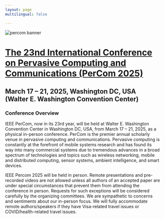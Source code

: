 ```yaml
---
layout: page
multilingual: false

---
```


![percom banner](https://i0.wp.com/www.percom.org/wp-content/uploads/2024/06/PerCom25_Banner_R2.jpg?w=2000&ssl=1)

# [The 23nd International Conference on Pervasive Computing and Communications (PerCom 2025)](https://www.percom.org/)
## March 17 – 21, 2025, Washington DC, USA (Walter E. Washington Convention Center)

### Conference Overview

IEEE PerCom, now in its 23rd year, will be held at Walter E. Washington Convention Center in Washington DC, USA, from March 17 – 21, 2025, as a physical in-person conference. PerCom is the premier annual scholarly venue in pervasive computing and communications. Pervasive computing is constantly at the forefront of mobile systems research and has found its way into many commercial systems due to tremendous advances in a broad spectrum of technologies and topics such as wireless networking, mobile and distributed computing, sensor systems, ambient intelligence, and smart devices.

IEEE Percom 2025 will be held in person. Remote presentations and pre-recorded videos are not allowed unless all authors of an accepted paper are under special circumstances that prevent them from attending the conference in person. Requests for such exceptions will be considered carefully by the organizing committees. We are sympathetic to concerns and sentiments about our in-person focus. We will fully accommodate remote authors/speakers if they have Visa-related travel issues or COVID/health-related travel issues.


